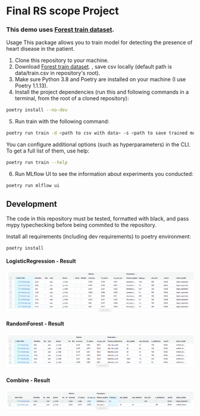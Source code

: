 # Final RS scope Project
### This demo uses [Forest train dataset](https://www.kaggle.com/competitions/forest-cover-type-prediction).

Usage
This package allows you to train model for detecting the presence of heart disease in the patient.

1. Clone this repository to your machine.
2. Download [Forest train dataset](https://www.kaggle.com/competitions/forest-cover-type-prediction).
, save csv locally (default path is data/train.csv in repository's root).
3. Make sure Python 3.8 and Poetry are installed on your machine (I use Poetry 1.1.13).
4. Install the project dependencies (run this and following commands in a terminal, from the root of a cloned repository):

```sh
poetry install --no-dev
```
5. Run train with the following command:
```sh
poetry run train -d <path to csv with data> -s <path to save trained model>
```
You can configure additional options (such as hyperparameters) in the CLI. To get a full list of them, use help:
```sh
poetry run train --help
```
6. Run MLflow UI to see the information about experiments you conducted:
```sh
poetry run mlflow ui
```


## Development

The code in this repository must be tested, formatted with black, and pass mypy typechecking before being commited to the repository.

Install all requirements (including dev requirements) to poetry environment:
```
poetry install
```
#### LogisticRegression - Result

![img_1.png](img_1.png)

#### RandomForest - Result
![img.png](img.png)


#### Combine - Result
![img_2.png](img_2.png)